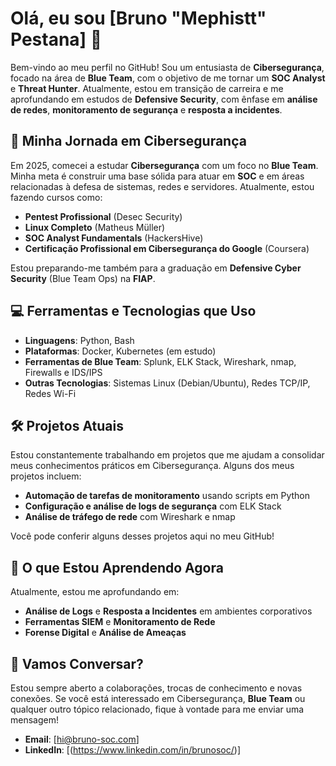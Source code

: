 # Olá, eu sou [Bruno "Mephistt" Pestana] 👋

Bem-vindo ao meu perfil no GitHub! Sou um entusiasta de **Cibersegurança**, focado na área de **Blue Team**, com o objetivo de me tornar um **SOC Analyst** e **Threat Hunter**. Atualmente, estou em transição de carreira e me aprofundando em estudos de **Defensive Security**, com ênfase em **análise de redes**, **monitoramento de segurança** e **resposta a incidentes**.

## 🧠 Minha Jornada em Cibersegurança
Em 2025, comecei a estudar **Cibersegurança** com um foco no **Blue Team**. Minha meta é construir uma base sólida para atuar em **SOC** e em áreas relacionadas à defesa de sistemas, redes e servidores. Atualmente, estou fazendo cursos como:

- **Pentest Profissional** (Desec Security)
- **Linux Completo** (Matheus Müller)
- **SOC Analyst Fundamentals** (HackersHive)
- **Certificação Profissional em Cibersegurança do Google** (Coursera)

Estou preparando-me também para a graduação em **Defensive Cyber Security** (Blue Team Ops) na **FIAP**.

## 💻 Ferramentas e Tecnologias que Uso
- **Linguagens**: Python, Bash
- **Plataformas**: Docker, Kubernetes (em estudo)
- **Ferramentas de Blue Team**: Splunk, ELK Stack, Wireshark, nmap, Firewalls e IDS/IPS
- **Outras Tecnologias**: Sistemas Linux (Debian/Ubuntu), Redes TCP/IP, Redes Wi-Fi

## 🛠️ Projetos Atuais
Estou constantemente trabalhando em projetos que me ajudam a consolidar meus conhecimentos práticos em Cibersegurança. Alguns dos meus projetos incluem:

- **Automação de tarefas de monitoramento** usando scripts em Python
- **Configuração e análise de logs de segurança** com ELK Stack
- **Análise de tráfego de rede** com Wireshark e nmap

Você pode conferir alguns desses projetos aqui no meu GitHub!

## 🎯 O que Estou Aprendendo Agora
Atualmente, estou me aprofundando em:

- **Análise de Logs** e **Resposta a Incidentes** em ambientes corporativos
- **Ferramentas SIEM** e **Monitoramento de Rede**
- **Forense Digital** e **Análise de Ameaças**

## 💬 Vamos Conversar?
Estou sempre aberto a colaborações, trocas de conhecimento e novas conexões. Se você está interessado em Cibersegurança, **Blue Team** ou qualquer outro tópico relacionado, fique à vontade para me enviar uma mensagem!

- **Email**: [hi@bruno-soc.com]
- **LinkedIn**: [(https://www.linkedin.com/in/brunosoc/)]
